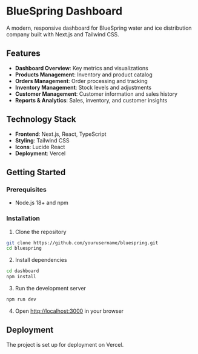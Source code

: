 # BlueSpring Dashboard

A modern, responsive dashboard for BlueSpring water and ice distribution company built with Next.js and Tailwind CSS.

## Features

- **Dashboard Overview**: Key metrics and visualizations
- **Products Management**: Inventory and product catalog
- **Orders Management**: Order processing and tracking
- **Inventory Management**: Stock levels and adjustments
- **Customer Management**: Customer information and sales history
- **Reports & Analytics**: Sales, inventory, and customer insights

## Technology Stack

- **Frontend**: Next.js, React, TypeScript
- **Styling**: Tailwind CSS
- **Icons**: Lucide React
- **Deployment**: Vercel

## Getting Started

### Prerequisites

- Node.js 18+ and npm

### Installation

1. Clone the repository
```bash
git clone https://github.com/yourusername/bluespring.git
cd bluespring
```

2. Install dependencies
```bash
cd dashboard
npm install
```

3. Run the development server
```bash
npm run dev
```

4. Open [http://localhost:3000](http://localhost:3000) in your browser

## Deployment

The project is set up for deployment on Vercel. 